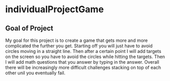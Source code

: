 # individualProjectGame

## Goal of Project
My goal for this project is to create a game that gets more and more complicated the further you get. Starting off you will just have to avoid circles moving in a straight line. Then after a certain point I will add targets on the screen so you have to avoid the circles while hitting the targets. Then I will add math questions that you answer by typing in the answer. Overall there will be increasingly more difficult challenges stacking on top of each other unil you eventually fail. 
